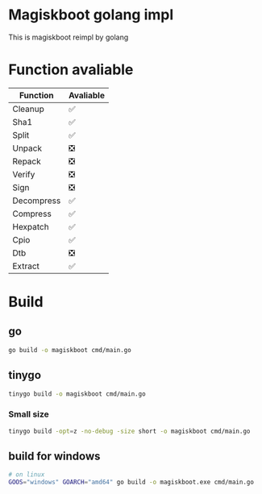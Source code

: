 # Magiskboot golang impl
This is magiskboot reimpl by golang

# Function avaliable
|Function|Avaliable|
|---------|--------|
|Cleanup  | ✅    |
|Sha1     | ✅    |
|Split    | ✅    |
|Unpack   | ❎    |
|Repack   | ❎    |
|Verify   | ❎    |
|Sign     | ❎    |
|Decompress| ✅    |
|Compress | ✅    |
|Hexpatch | ✅    |
|Cpio     | ✅    |
|Dtb      | ❎    |
|Extract  | ✅    |
# Build
## go
```bash
go build -o magiskboot cmd/main.go
```
## tinygo
```bash
tinygo build -o magiskboot cmd/main.go
```
### Small size
```bash
tinygo build -opt=z -no-debug -size short -o magiskboot cmd/main.go
```
## build for windows
```bash
# on linux
GOOS="windows" GOARCH="amd64" go build -o magiskboot.exe cmd/main.go
```